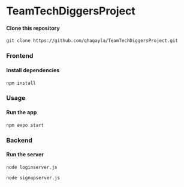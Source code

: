 # TeamTechDiggersProject

#### Clone this repository

```
git clone https://github.com/qhagayla/TeamTechDiggersProject.git
```
### Frontend
#### Install dependencies

```
npm install
```

### Usage

#### Run the app

```
npm expo start
```

### Backend
#### Run the server
```
node loginserver.js
```
```
node signupserver.js
```
